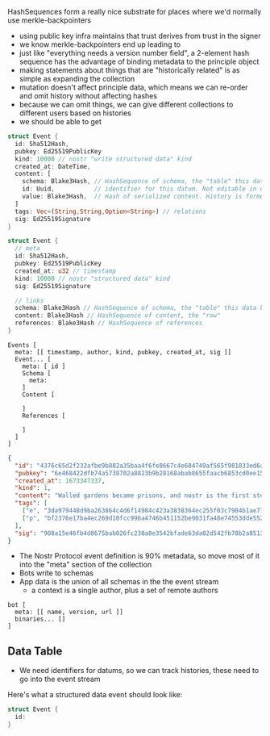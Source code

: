 


HashSequences form a really nice substrate for places where we'd normally use merkle-backpointers
* using public key infra maintains that trust derives from trust in the signer
* we know merkle-backpointers end up leading to 
* just like "everything needs a version number field", a 2-element hash sequence has the advantage of binding metadata to the principle object
* making statements about things that are "historically related" is as simple as expanding the collection
* mutation doesn't affect principle data, which means we can re-order and omit history without affecting hashes
* because we can omit things, we can give different collections to different users based on histories
* we should be able to get 


```rust
struct Event {
  id: Sha512Hash,
  pubkey: Ed25519PublicKey
  kind: 10000 // nostr "write structured data" kind
  created_at: DateTime,
  content: [
    schema: Blake3Hash, // HashSequence of schema, the "table" this data belongs to
    id: Uuid,           // identifier for this datum. Not editable in userland beyond create / delete
    value: Blake3Hash,  // Hash of serialized content. History is formed by the event stream itself, last writer wins, delete writes form tombstones
  ]
  tags: Vec<(String,String,Option<String>) // relations
  sig: Ed25519Signature
}
```

```rust
struct Event {
  // meta
  id: Sha512Hash,
  pubkey: Ed25519PublicKey
  created_at: u32 // timestamp
  kind: 10000 // nostr "structured data" kind
  sig: Ed25519Signature

  // links
  schema: Blake3Hash // HashSequence of schema, the "table" this data belongs to
  content: Blake3Hash // HashSequence of content, the "row"
  references: Blake3Hash // HashSequence of references
}
```

```
Events [
  meta: [[ timestamp, author, kind, pubkey, created_at, sig ]]
  Event... [
    meta: [ id ]
    Schema [
      meta: 
    ]
    Content [

    ]
    References [

    ]
  ]
]
```


```json
{
  "id": "4376c65d2f232afbe9b882a35baa4f6fe8667c4e684749af565f981833ed6a65",
  "pubkey": "6e468422dfb74a5738702a8823b9b28168abab8655faacb6853cd0ee15deee93",
  "created_at": 1673347337,
  "kind": 1,
  "content": "Walled gardens became prisons, and nostr is the first step towards tearing down the prison walls.",
  "tags": [
    ["e", "3da979448d9ba263864c4d6f14984c423a3838364ec255f03c7904b1ae77f206"],
    ["p", "bf2376e17ba4ec269d10fcc996a4746b451152be9031fa48e74553dde5526bce"]
  ],
  "sig": "908a15e46fb4d8675bab026fc230a0e3542bfade63da02d542fb78b2a8513fcd0092619a2c8c1221e581946e0191f2af505dfdf8657a414dbca329186f009262"
}
```

* The Nostr Protocol event definition is 90% metadata, so move most of it into the "meta" section of the collection
* Bots write to schemas
* App data is the union of all schemas in the the event stream
  * a context is a single author, plus a set of remote authors



```
bot [
  meta: [[ name, version, url ]]
  binaries... []
]
```


## Data Table
* We need identifiers for datums, so we can track histories, these need to go into the event stream

Here's what a structured data event should look like:

```rust
struct Event {
  id: 
}

```